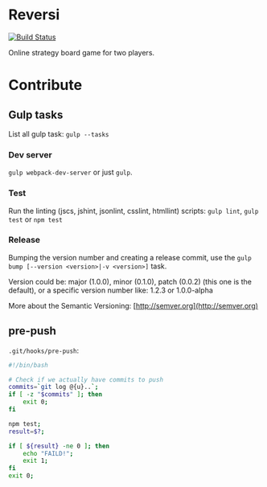 # Reversi

[![Build Status](https://travis-ci.org/loonkwil/reversi.png)](https://travis-ci.org/loonkwil/reversi)

Online strategy board game for two players.

# Contribute

## Gulp tasks

List all gulp task: `gulp --tasks`

### Dev server

`gulp webpack-dev-server` or just `gulp`.

### Test

Run the linting (jscs, jshint, jsonlint, csslint, htmllint) scripts:
`gulp lint`, `gulp test` or `npm test`

### Release

Bumping the version number and creating a release commit, use the
`gulp bump [--version <version>|-v <version>]` task.

Version could be: major (1.0.0), minor (0.1.0), patch (0.0.2) (this one is the
default), or a specific version number like: 1.2.3 or 1.0.0-alpha

More about the Semantic Versioning: [http://semver.org](http://semver.org)

## pre-push

`.git/hooks/pre-push`:
```bash
#!/bin/bash

# Check if we actually have commits to push
commits=`git log @{u}..`;
if [ -z "$commits" ]; then
    exit 0;
fi

npm test;
result=$?;

if [ ${result} -ne 0 ]; then
    echo "FAILD!";
    exit 1;
fi
exit 0;
```
